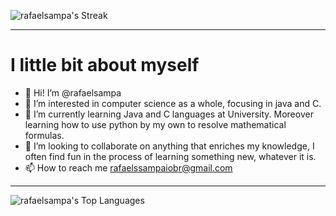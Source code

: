 
 ![rafaelsampa's Streak](https://github-readme-streak-stats.herokuapp.com/?user=rafaelsampa&theme=vue-dark&hide_border=true)

________________________________________________________________________________________________________________________________________________
# I little bit about myself
- 👋 Hi! I’m @rafaelsampa
- 👀 I’m interested in computer science as a whole, focusing in java and C. 
- 🌱 I’m currently learning Java and C languages at University. Moreover learning how to use python by my own to resolve mathematical formulas.
- 💞️ I’m looking to collaborate on anything that enriches my knowledge, I often find fun in the process of learning something new, whatever it is.
- 📫 How to reach me rafaelssampaiobr@gmail.com  
 
 
 
________________________________________________________________________________________________________________________________________________
 
![rafaelsampa's Top Languages](https://github-readme-stats.vercel.app/api/top-langs/?username=rafaelsampa&theme=vue-dark&show_icons=true&hide_border=true&layout=compact)

